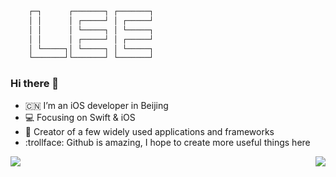 
```swift
    ┌─┐      ┌───────┐ ┌───────┐
    │ │      │ ┌─────┘ │ ┌─────┘
    │ │      │ └─────┐ │ └─────┐
    │ │      │ ┌─────┘ │ ┌─────┘
    │ └─────┐│ └─────┐ │ └─────┐
    └───────┘└───────┘ └───────┘
```

### Hi there 👋

- :cn: I’m an iOS developer in Beijing 
- :computer: Focusing on Swift & iOS
- :hammer: Creator of a few widely used applications and frameworks
- :trollface: Github is amazing, I hope to create more useful things here

<img align="left" src="https://github-readme-stats.vercel.app/api/top-langs/?username=lixiang1994&hide=ruby"/>
<img align="right" src="https://github-readme-stats.vercel.app/api?username=lixiang1994&show_icons=true&icon_color=0366d6&text_color=718096&bg_color=ffffff&hide_title=true&hide=contribs"/>


<!--
**lixiang1994/lixiang1994** is a ✨ _special_ ✨ repository because its `README.md` (this file) appears on your GitHub profile.

Here are some ideas to get you started:

- 🔭 I’m currently working on ...
- 🌱 I’m currently learning ...
- 👯 I’m looking to collaborate on ...
- 🤔 I’m looking for help with ...
- 💬 Ask me about ...
- 📫 How to reach me: ...
- 😄 Pronouns: ...
- ⚡ Fun fact: ...
-->
